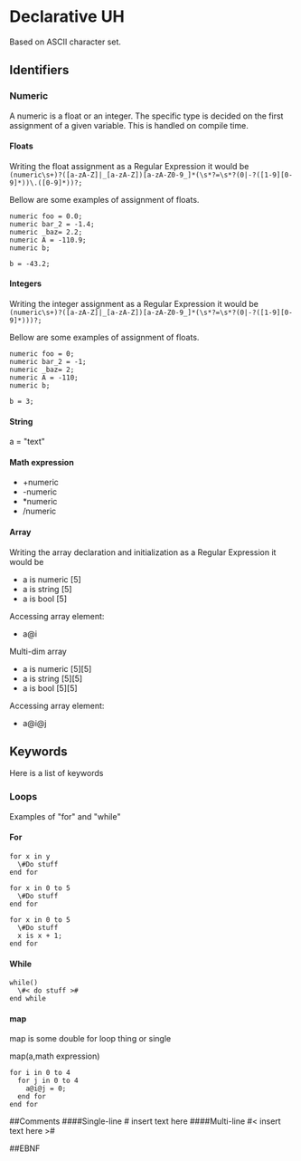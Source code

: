 # Declarative UH

Based on ASCII character set.

## Identifiers

### Numeric

A numeric is a float or an integer. The specific type is decided on the first assignment of a given variable. This is handled on compile time.

#### Floats

Writing the float assignment as a Regular Expression it would be `(numeric\s+)?([a-zA-Z]|_[a-zA-Z])[a-zA-Z0-9_]*(\s*?=\s*?(0|-?([1-9][0-9]*))\.([0-9]*))?;`

Bellow are some examples of assignment of floats.

```
numeric foo = 0.0;
numeric bar_2 = -1.4;
numeric _baz= 2.2;
numeric A = -110.9;
numeric b;

b = -43.2;
```

#### Integers

Writing the integer assignment as a Regular Expression it would be `(numeric\s+)?([a-zA-Z]|_[a-zA-Z])[a-zA-Z0-9_]*(\s*?=\s*?(0|-?([1-9][0-9]*)))?;`

Bellow are some examples of assignment of floats.

```
numeric foo = 0;
numeric bar_2 = -1;
numeric _baz= 2;
numeric A = -110;
numeric b;

b = 3;
```
#### String
a = "text"
#### Math expression
- +numeric
- -numeric
- \*numeric
- /numeric

#### Array
Writing the array declaration and initialization as a Regular Expression it would be
- a is numeric [5]
- a is string [5]
- a is bool [5]

Accessing array element:
- a@i

Multi-dim array
- a is numeric [5][5]
- a is string [5][5]
- a is bool [5][5]

Accessing array element:
- a@i@j

## Keywords
Here is a list of keywords
### Loops
Examples of "for" and "while"
#### For
```
for x in y
  \#Do stuff
end for

for x in 0 to 5
  \#Do stuff
end for

for x in 0 to 5
  \#Do stuff
  x is x + 1;
end for
```
#### While
```
while()
  \#< do stuff >#
end while
```
#### map
map is some double for loop thing or single

map(a,math expression)
```
for i in 0 to 4
  for j in 0 to 4
    a@i@j = 0;
  end for
end for
```

##Comments
####Single-line
\# insert text here
####Multi-line
\#< insert text here >#

##EBNF
